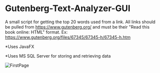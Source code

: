 # Gutenberg-Text-Analyzer-GUI
A small script for getting the top 20 words used from a link. All links should be pulled from https://www.gutenberg.org/ and must be their "Read this book online: HTML" format.  Ex: https://www.gutenberg.org/files/67345/67345-h/67345-h.htm

*Uses JavaFX

*Uses MS SQL Server for storing and retrieving data

![FirstPage](https://user-images.githubusercontent.com/86272014/163694586-d3686fbc-54cc-42ec-b5f9-ae5cc8053683.png)
